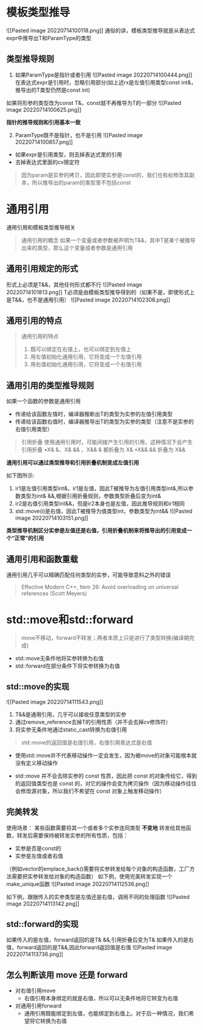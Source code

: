 # 模板类型推导
![[Pasted image 20220714100118.png]]
通俗的讲，模板类型推导就是从表达式expr中推导出T和ParamType的类型

## 类型推导规则
1. 如果ParamType是指针或者引用
![[Pasted image 20220714100444.png]]
在表达式expr是引用时，忽略引用部分(如上述rx是左值引用类型const int&，推导出的T类型仍然是const int)

如果将形参的类型改为const T&，const就不再推导为T的一部分
![[Pasted image 20220714100625.png]]

**指针的推导规则和引用基本一致**

2. ParamType既不是指针，也不是引用
![[Pasted image 20220714100857.png]]
- 如果expr是引用类型，则去掉表达式里的引用
- 去掉表达式里面的cv限定符

>因为param是实参的拷贝，因此即使实参是const的，我们也有权修改其副本，所以推导出的param的类型里不包括const


# 通用引用
通用引用和模板类型推导相关

> 通用引用的概念
> 如果一个变量或者参数被声明为T&&，其中T是某个被推导出来的类型，那么这个变量或者参数是通用引用

## 通用引用规定的形式
形式上必须是T&&，其他任何形式都不行
![[Pasted image 20220714101813.png]]
T必须是由模板类型推导得到的（如果不是，即使形式上是T&&，也不是通用引用）
![[Pasted image 20220714102308.png]]

## 通用引用的特点
> 通用引用的特点
> 1. 既可以绑定在右值上，也可以绑定到左值上
> 2. 用左值初始化通用引用，它将变成一个左值引用
> 3. 用右值初始化通用引用，它将变成一个右值引用


## 通用引用的类型推导规则
如果一个函数的参数是通用引用
- 传递给该函数左值时，编译器推断出T的类型为实参的左值引用类型
- 传递给该函数右值时，编译器推导出T的类型为实参的类型（注意不是实参的右值引用类型）

>引用折叠
>使用通用引用时，可能间接产生引用的引用，这种情况下会产生引用折叠
>•X& &、X& && 、X&& & 都折叠为 X&
>•X&& && 折叠为 X&&

**通用引用可以通过类型推导和引用折叠机制变成左值引用**

如下图所示:
1. ir1是左值引用类型int&，ir1是左值，因此T被推导为左值引用类型int&,所以参数类型为int& &&,根据引用折叠规则，参数类型折叠后变为int&
2. ir2是右值引用类型int&&，但是ir2本身也是左值，因此推导规则和ir1相同
3. std::move(i)是右值，因此T被推导为值类型int，参数类型为int&&
![[Pasted image 20220714103151.png]]


**类型推导机制区分实参是左值还是右值，引用折叠机制来将推导出的引用变成一个“正常”的引用**


## 通用引用和函数重载
通用引用几乎可以精确匹配任何类型的实参，可能导致意料之外的错误


>Effective Modern C++, Item 26: Avoid overloading on universal references (Scott Meyers)



# std::move和std::forward
>move不移动，forward不转发；两者本质上只是进行了类型转换(编译期完成)

- std::move无条件地将实参转换为右值
- std::forward在部分条件下将实参转换为右值

## std::move的实现
![[Pasted image 20220714111543.png]]
1. T&&是通用引用，几乎可以接收任意类型的实参
2. 通过remove_reference去掉T的引用性质（并不会去掉cv修饰符）
3. 将实参无条件地通过static_cast转换为右值引用

>std::move的返回值是右值引用，右值引用表达式是右值

- 使用std::move并不代表移动操作一定会发生，因为被move的对象可能根本就没有定义移动操作

- std::move 并不会去除实参的 const 性质，因此把 const 的对象传给它，得到的返回值类型也是 const 的，对它的操作会变为拷贝操作（因为移动操作往往会修改源对象，所以我们不希望在 const 对象上触发移动操作）


## 完美转发
使用场景：
某些函数需要将其一个或者多个实参连同类型 **不变地** 转发给其他函数，转发后需要保持被转发实参的所有性质，包括：
- 实参是否是const的
- 实参是左值或者右值

（例如vector的emplace_back()需要将实参转发给每个对象的构造函数，工厂方法需要把实参转发给对象的构造函数）
如下例，使用完美转发实现一个make_unique函数
![[Pasted image 20220714112536.png]]

如下例，跟据传入的实参类型是左值还是右值，调用不同的处理函数
![[Pasted image 20220714113142.png]]


## std::forward的实现
如果传入的是左值，forward返回的是T& &&,引用折叠后变为T&
如果传入的是右值，forward返回的是T&&,因此forward返回值是右值
![[Pasted image 20220714113736.png]]


## 怎么判断该用 move 还是 forward
- 对右值引用move
	- 右值引用本身绑定的就是右值，所以可以无条件地将它转变为右值
- 对通用引用forward
	- 通用引用既能绑定到左值，也能绑定到右值上。对于后一种情况，我们希望将它转换为右值

